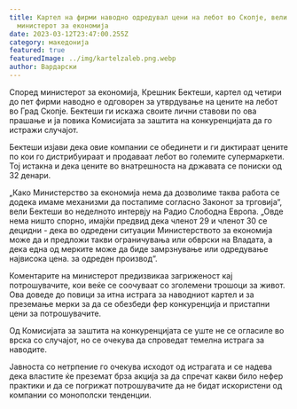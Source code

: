 ```yaml
---
title: Картел на фирми наводно одредувал цени на лебот во Скопје, вели
  министерот за економија
date: 2023-03-12T23:47:00.255Z
category: македонија
featured: true
featuredImage: ../img/kartelzaleb.png.webp
author: Вардарски
---
```


Според министерот за економија, Крешник Бектеши, картел од четири до пет фирми наводно е одговорен за утврдување на цените на лебот во Град Скопје. Бектеши ги искажа своите лични ставови по ова прашање и ја повика Комисијата за заштита на конкуренцијата да го истражи случајот.

Бектеши изјави дека овие компании се обединети и ги диктираат цените по кои го дистрибуираат и продаваат лебот во големите супермаркети. Тој истакна и дека цените во внатрешноста на државата се пониски од 32 денари.

„Како Министерство за економија нема да дозволиме таква работа се додека имаме механизми да постапиме согласно Законот за трговија“, вели Бектеши во неделното интервју на Радио Слободна Европа. „Овде нема ништо спорно, имајќи предвид дека членот 29 и членот 30 се децидни - дека во одредени ситуации Министерството за економија може да и предложи такви ограничувања или обврски на Владата, а дека една од мерките може да биде замрзнување или одредување највисока цена. за одреден производ“.

Коментарите на министерот предизвикаа загриженост кај потрошувачите, кои веќе се соочуваат со зголемени трошоци за живот. Ова доведе до повици за итна истрага за наводниот картел и за преземање мерки за да се обезбеди фер конкуренција и пристапни цени за потрошувачите.

Од Комисијата за заштита на конкуренцијата се уште не се огласиле во врска со случајот, но се очекува да спроведат темелна истрага за наводите.

Јавноста со нетрпение го очекува исходот од истрагата и се надева дека властите ќе преземат брза акција за да спречат какви било нефер практики и да се погрижат потрошувачите да не бидат искористени од компании со монополски тенденции.
